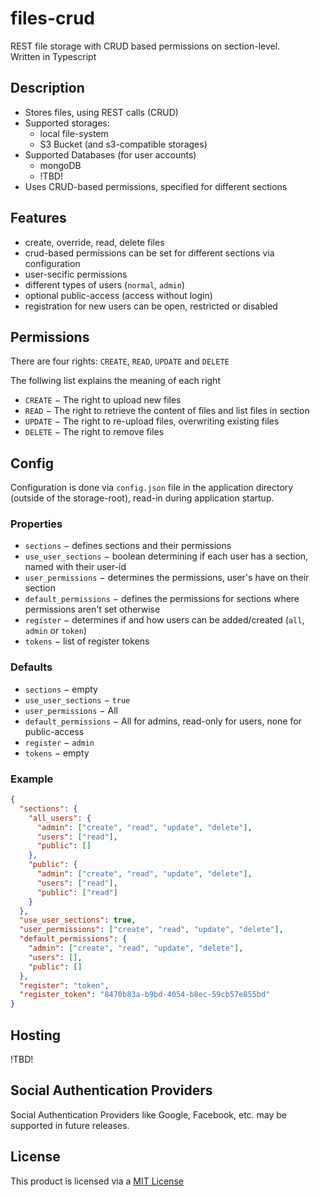 # files-crud

REST file storage with CRUD based permissions on section-level. \
Written in Typescript

## Description
* Stores files, using REST calls (CRUD)
* Supported storages:
  * local file-system
  * S3 Bucket (and s3-compatible storages)
* Supported Databases (for user accounts)
  * mongoDB
  * !TBD!
* Uses CRUD-based permissions, specified for different sections

## Features
* create, override, read, delete files
* crud-based permissions can be set for different sections via configuration
* user-secific permissions
* different types of users (`normal`, `admin`)
* optional public-access (access without login)
* registration for new users can be open, restricted or disabled

## Permissions
There are four rights: `CREATE`, `READ`, `UPDATE` and `DELETE`

The follwing list explains the meaning of each right
* `CREATE` &minus; The right to upload new files
* `READ` &minus; The right to retrieve the content of files and list files in section
* `UPDATE` &minus; The right to re-upload files, overwriting existing files
* `DELETE` &minus; The right to remove files

## Config
Configuration is done via `config.json` file in the application directory (outside of the storage-root), read-in during application startup.

### Properties
* `sections` &minus; defines sections and their permissions
* `use_user_sections` &minus; boolean determining if each user has a section, named with their user-id
* `user_permissions` &minus; determines the permissions, user's have on their section
* `default_permissions` &minus; defines the permissions for sections where permissions aren't set otherwise
* `register` &minus; determines if and how users can be added/created (`all`, `admin` or `token`)
* `tokens` &minus; list of register tokens

### Defaults
* `sections` &minus; empty
* `use_user_sections` &minus; `true`
* `user_permissions` &minus; All
* `default_permissions` &minus; All for admins, read-only for users, none for public-access
* `register` &minus; `admin`
* `tokens` &minus; empty

### Example
```json
{
  "sections": {
    "all_users": {
      "admin": ["create", "read", "update", "delete"],
      "users": ["read"],
      "public": []
    },
    "public": {
      "admin": ["create", "read", "update", "delete"],
      "users": ["read"],
      "public": ["read"]
    }
  },
  "use_user_sections": true,
  "user_permissions": ["create", "read", "update", "delete"],
  "default_permissions": {
    "admin": ["create", "read", "update", "delete"],
    "users": [],
    "public": []
  },
  "register": "token",
  "register_token": "8470b83a-b9bd-4054-b8ec-59cb57e855bd"
}
```

## Hosting
!TBD!

## Social Authentication Providers
Social Authentication Providers like Google, Facebook, etc. may be supported in future releases.

## License
This product is licensed via a [MIT License](./LICENSE.md)
